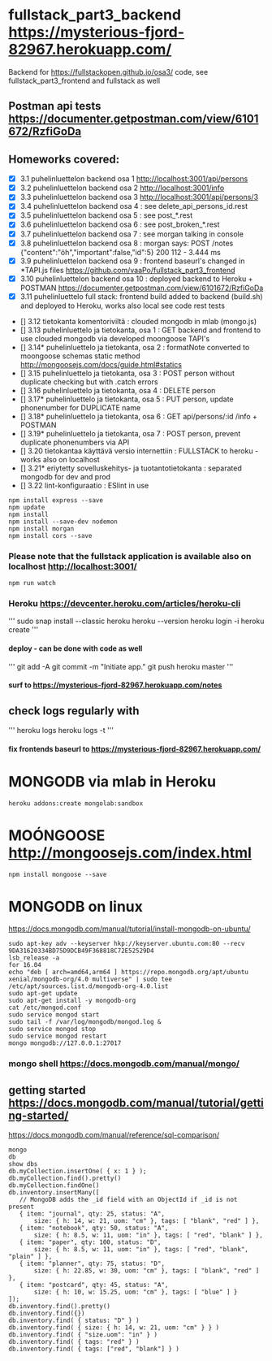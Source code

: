 # fullstack_part3_backend <https://mysterious-fjord-82967.herokuapp.com/>
Backend for https://fullstackopen.github.io/osa3/ code, see fullstack_part3_frontend and fullstack as well

## Postman api tests <https://documenter.getpostman.com/view/6101672/RzfiGoDa>

## Homeworks covered:
- [x] 3.1 puhelinluettelon backend osa 1 <http://localhost:3001/api/persons>
- [x] 3.2 puhelinluettelon backend osa 2 <http://localhost:3001/info>
- [x] 3.3 puhelinluettelon backend osa 3 <http://localhost:3001/api/persons/3>
- [x] 3.4 puhelinluettelon backend osa 4 : see delete_api_persons_id.rest
- [x] 3.5 puhelinluettelon backend osa 5 : see post_*.rest
- [x] 3.6 puhelinluettelon backend osa 6 : see post_broken_*.rest
- [x] 3.7 puhelinluettelon backend osa 7 : see morgan talking in console
- [x] 3.8 puhelinluettelon backend osa 8 : morgan says: POST /notes {"content":"öh","important":false,"id":5} 200 112 - 3.444 ms
- [x] 3.9 puhelinluettelon backend osa 9 : frontend baseurl's changed in *TAPI.js files <https://github.com/vaaPo/fullstack_part3_frontend>
- [x] 3.10 puhelinluettelon backend osa 10 : deployed backend to Heroku + POSTMAN <https://documenter.getpostman.com/view/6101672/RzfiGoDa>
- [x] 3.11 puhelinluettelo full stack: frontend build added to backend (build.sh) and deployed to Heroku, works also local see code rest tests
- [] 3.12 tietokanta komentoriviltä : clouded mongodb in mlab (mongo.js)
- [] 3.13 puhelinluettelo ja tietokanta, osa 1 : GET backend and frontend to use clouded mongodb via developed moongoose TAPI's 
- [] 3.14* puhelinluettelo ja tietokanta, osa 2 : formatNote converted to moongoose schemas static method <http://mongoosejs.com/docs/guide.html#statics>
- [] 3.15 puhelinluettelo ja tietokanta, osa 3 : POST person without duplicate checking but with .catch errors
- [] 3.16 puhelinluettelo ja tietokanta, osa 4 : DELETE person
- [] 3.17* puhelinluettelo ja tietokanta, osa 5 : PUT person, update phonenumber for DUPLICATE name
- [] 3.18* puhelinluettelo ja tietokanta, osa 6 : GET api/persons/:id /info + POSTMAN
- [] 3.19* puhelinluettelo ja tietokanta, osa 7 : POST person, prevent duplicate phonenumbers via API
- [] 3.20 tietokantaa käyttävä versio internettiin : FULLSTACK to heroku - works also on localhost
- [] 3.21* eriytetty sovelluskehitys- ja tuotantotietokanta : separated mongodb for dev and prod
- [] 3.22 lint-konfiguraatio : ESlint in use
```
npm install express --save
npm update
npm install
npm install --save-dev nodemon
npm install morgan
npm install cors --save
```
### Please note that the fullstack application is available also on localhost <http://localhost:3001/>
```
npm run watch
```
### Heroku <https://devcenter.heroku.com/articles/heroku-cli>
'''
sudo snap install --classic heroku
heroku --version
heroku login -i
heroku create
'''
#### deploy - can be done with code as well
'''
git add -A
git commit -m "Initiate app."
git push heroku master
'''
#### surf to <https://mysterious-fjord-82967.herokuapp.com/notes>
## check logs regularly with
'''
heroku logs
heroku logs -t
'''
#### fix frontends baseurl to https://mysterious-fjord-82967.herokuapp.com/

# MONGODB via mlab in Heroku
```
heroku addons:create mongolab:sandbox
```
# MOÓNGOOSE <http://mongoosejs.com/index.html>
```
npm install mongoose --save
```


# MONGODB on linux
<https://docs.mongodb.com/manual/tutorial/install-mongodb-on-ubuntu/>
```
sudo apt-key adv --keyserver hkp://keyserver.ubuntu.com:80 --recv 9DA31620334BD75D9DCB49F368818C72E52529D4
lsb_release -a
for 16.04
echo "deb [ arch=amd64,arm64 ] https://repo.mongodb.org/apt/ubuntu xenial/mongodb-org/4.0 multiverse" | sudo tee /etc/apt/sources.list.d/mongodb-org-4.0.list
sudo apt-get update
sudo apt-get install -y mongodb-org
cat /etc/mongod.conf
sudo service mongod start
sudo tail -f /var/log/mongodb/mongod.log &
sudo service mongod stop
sudo service mongod restart
mongo mongodb://127.0.0.1:27017
```
### mongo shell <https://docs.mongodb.com/manual/mongo/>
## getting started <https://docs.mongodb.com/manual/tutorial/getting-started/>
<https://docs.mongodb.com/manual/reference/sql-comparison/>
```
mongo
db
show dbs
db.myCollection.insertOne( { x: 1 } );
db.myCollection.find().pretty()
db.myCollection.findOne()
db.inventory.insertMany([
   // MongoDB adds the _id field with an ObjectId if _id is not present
   { item: "journal", qty: 25, status: "A",
       size: { h: 14, w: 21, uom: "cm" }, tags: [ "blank", "red" ] },
   { item: "notebook", qty: 50, status: "A",
       size: { h: 8.5, w: 11, uom: "in" }, tags: [ "red", "blank" ] },
   { item: "paper", qty: 100, status: "D",
       size: { h: 8.5, w: 11, uom: "in" }, tags: [ "red", "blank", "plain" ] },
   { item: "planner", qty: 75, status: "D",
       size: { h: 22.85, w: 30, uom: "cm" }, tags: [ "blank", "red" ] },
   { item: "postcard", qty: 45, status: "A",
       size: { h: 10, w: 15.25, uom: "cm" }, tags: [ "blue" ] }
]);
db.inventory.find().pretty()
db.inventory.find({})
db.inventory.find( { status: "D" } )
db.inventory.find( { size: { h: 14, w: 21, uom: "cm" } } )
db.inventory.find( { "size.uom": "in" } )
db.inventory.find( { tags: "red" } )
db.inventory.find( { tags: ["red", "blank"] } )


```

